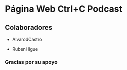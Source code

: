 # Página Web Ctrl+C Podcast

## Colaboradores

- AlvarodCastro

- RubenHigue

### Gracias por su apoyo
